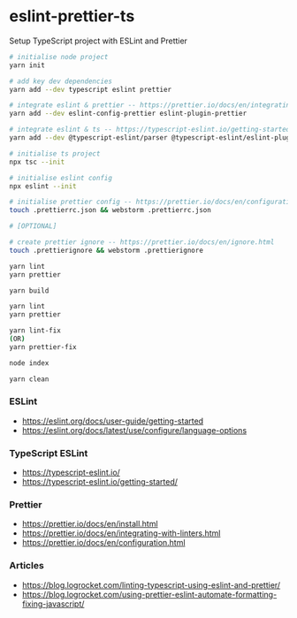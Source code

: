 # eslint-prettier-ts

Setup TypeScript project with ESLint and Prettier

```bash
# initialise node project
yarn init

# add key dev dependencies
yarn add --dev typescript eslint prettier

# integrate eslint & prettier -- https://prettier.io/docs/en/integrating-with-linters.html
yarn add --dev eslint-config-prettier eslint-plugin-prettier

# integrate eslint & ts -- https://typescript-eslint.io/getting-started/
yarn add --dev @typescript-eslint/parser @typescript-eslint/eslint-plugin

# initialise ts project
npx tsc --init

# initialise eslint config
npx eslint --init

# initialise prettier config -- https://prettier.io/docs/en/configuration.html
touch .prettierrc.json && webstorm .prettierrc.json

# [OPTIONAL]

# create prettier ignore -- https://prettier.io/docs/en/ignore.html
touch .prettierignore && webstorm .prettierignore 
```

```bash
yarn lint
yarn prettier

yarn build

yarn lint
yarn prettier

yarn lint-fix
(OR)
yarn prettier-fix

node index

yarn clean
```

### ESLint

- https://eslint.org/docs/user-guide/getting-started
- https://eslint.org/docs/latest/use/configure/language-options

### TypeScript ESLint

- https://typescript-eslint.io/
- https://typescript-eslint.io/getting-started/

### Prettier

- https://prettier.io/docs/en/install.html
- https://prettier.io/docs/en/integrating-with-linters.html
- https://prettier.io/docs/en/configuration.html

### Articles

- https://blog.logrocket.com/linting-typescript-using-eslint-and-prettier/
- https://blog.logrocket.com/using-prettier-eslint-automate-formatting-fixing-javascript/
